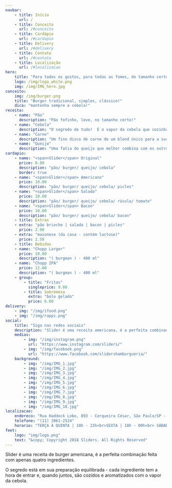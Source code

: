 ```yaml
---
navbar:
    - title: Início
      url: /
    - title: Conceito
      url: /#conceito
    - title: Cardápio
      url: /#cardapio
    - title: Delivery
      url: /#delivery
    - title: Contato
      url: /#contato
    - title: Localização
      url: /#localizacao
hero:
    title: "Para todos os gostos, para todas as fomes, do tamanho certo."
    logo: /img/logo_white.png
    img: /img/IMG_hero.jpg
conceito: 
    img: /img/burger.png
    title: "Burger tradicional, simples, clássico!"
    dica: "mantenha sempre a cebola!"
receita: 
    - name: "Pão"
      description: "Pão fofinho, leve, no tamanho certo!"
    - name: "Cebola"
      description: "O segredo de tudo!  É o vapor da cebola que cozinha a carne na medida certa, derrete o queijo e aromatiza o pão!"
    - name: "Carne"
      description: "Um fino disco de carne de um blend único para a suculência perfeita."
    - name: "Queijo"
      description: "Uma fatia do queijo que melhor combina com os outros 3 ingredientes juntos!"
cardapio:
    - name: "<span>Slider</span> Original"
      price: 8.00
      description: "pão/ burger/ queijo/ cebola"
      border: true
    - name: "<span>Slider</span> Americano"
      price: 10.00
      description: "pão/ burger/ queijo/ cebola/ picles"
    - name: "<span>Slider</span> Salada"
      price: 10.00
      description: "pão/ burger/ queijo/ cebola/ rúcula/ tomate"
    - name: "<span>Slider</span> Bacon"
      price: 10.00
      description: "pão/ burger/ queijo/ cebola/ bacon"
    - title: Extras
    - extra: "pão brioche | salada | bacon | picles"
      price: 2.00
    - extra: "maionese (da casa - contém lactose)"
      price: 2.50
    - title: Bebidas
    - name: "Chopp Larger"
      price: 10.00
      description: "( burgman ) - 400 ml"
    - name: "Chopp IPA"
      price: 12.00
      description: "( burgman ) - 400 ml"
    - group: 
        - title: "Fritas"
          singleprice: 9.00
        - title: Sobremesa
          extra: "bolo gelado"
          price: 6.00
delivery:
    - img: "/img/ifood.png" 
    - img: "/img/rappi.png" 
social:
    title: "Siga nas redes sociais"
    description: "Slider é uma receita americana, é a perfeita combinação feita com apenas quatro ingredientes."
    medias:
        - img: "/img/instagram.png"
          url: "https://www.instagram.com/sliders/"
        - img: "/img/facebook.png" 
          url: "https://www.facebook.com/slidershamburgueria/" 
    background:
        - img: "/img/IMG_1.jpg"
        - img: "/img/IMG_2.jpg"
        - img: "/img/IMG_3.jpg"
        - img: "/img/IMG_4.jpg"
        - img: "/img/IMG_5.jpg"
        - img: "/img/IMG_6.jpg"
        - img: "/img/IMG_7.jpg"
        - img: "/img/IMG_8.jpg"
        - img: "/img/IMG_9.jpg"
        - img: "/img/IMG_10.jpg"
localizacao:
    endereco: "Rua Haddock Lobo, 893 - Cerqueira César, São Paulo/SP - 01414-001"
    telefone: "(11) 3061-2524"
    horario: "TERÇA À QUINTA | 18h - 23h<br>SEXTA | 18h - 00h<br> SÁBADO | 12h - 00h"
feet:
    logo: "img/logo.png"
    text: "&copy; Copyright 2018 Sliders. All Rights Reserved"
---
```

Slider é uma receita de burger americana, é a perfeita combinação feita com apenas quatro ingredientes.
  
O segredo está em sua preparação equilibrada - cada ingrediente tem a hora de entrar e, quando juntos, são cozidos e aromatizados com o vapor da cebola.
